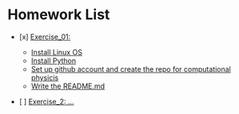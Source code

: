 # Homework List

- \[x] [Exercise_01:](#) 
  - [Install Linux OS](#)
  - [Install Python](#)
  - [Set up github account and create the repo for computational physicis](#)
  - [Write the README.md](#)

- \[ ] [Exercise_2: ...](#)
